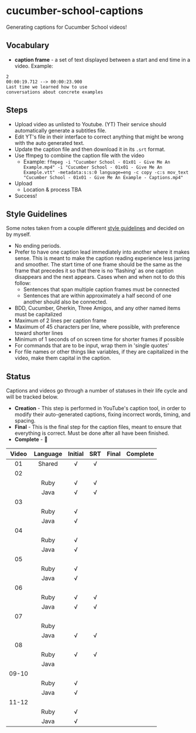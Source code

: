 # cucumber-school-captions

Generating captions for Cucumber School videos!

## Vocabulary

* **caption frame** - a set of text displayed between a start and end time in a video. Example:

```text
2
00:00:19.712 --> 00:00:23.900
Last time we learned how to use
conversations about concrete examples
```

## Steps

* Upload video as unlisted to Youtube. (YT) Their service should automatically generate a subtitles file.
* Edit YT's file in their interface to correct anything that might be wrong with the auto generated text.
* Update the caption file and then download it in its `.srt` format.
* Use ffmpeg to combine the caption file with the video
  * Example: `ffmpeg -i "Cucumber School - 01x01 - Give Me An Example.mp4" -i "Cucumber School - 01x01 - Give Me An Example.vtt" -metadata:s:s:0 language=eng -c copy -c:s mov_text "Cucumber School - 01x01 - Give Me An Example - Captions.mp4"`
* Upload
  * Location & process TBA
* Success!

## Style Guidelines

Some notes taken from a couple different [style guidelines](http://bbc.github.io/subtitle-guidelines/) and decided on by myself.

* No ending periods.
* Prefer to have one caption lead immediately into another where it makes sense. This is meant to make the caption reading experience less jarring and smoother. The start time of one frame should be the same as the frame that precedes it so that there is no 'flashing' as one caption disappears and the next appears. Cases when and when not to do this follow:
  * Sentences that span multiple caption frames must be connected
  * Sentences that are within approximately a half second of one another should also be connected.
* BDD, Cucumber, Gherkin, Three Amigos, and any other named items must be capitalized
* Maximum of 2 lines per caption frame
* Maximum of 45 characters per line, where possible, with preference toward shorter lines
* Minimum of 1 seconds of on screen time for shorter frames if possible
* For commands that are to be input, wrap them in 'single quotes'
* For file names or other things like variables, if they are capitalized in the video, make them capital in the caption.

## Status

Captions and videos go through a number of statuses in their life cycle and will be tracked below.

* **Creation** - This step is performed in YouTube's caption tool, in order to modify their auto-generated captions, fixing incorrect words, timing, and spacing.
* **Final** - This is the final step for the caption files, meant to ensure that everything is correct. Must be done after all have been finished.
* **Complete** - 🎉

| Video | Language | Initial | SRT    | Final | Complete |
|:-----:|:--------:|:-------:|:------:|:-----:|----------|
| 01    | Shared   | √       | √      |       |          |
| 02    |          |         |        |       |          |
|       | Ruby     | √       | √      |       |          |
|       | Java     | √       | √      |       |          |
| 03    |          |         |        |       |          |
|       | Ruby     | √       |        |       |          |
|       | Java     | √       |        |       |          |
| 04    |          |         |        |       |          |
|       | Ruby     | √       |        |       |          |
|       | Java     | √       |        |       |          |
| 05    |          |         |        |       |          |
|       | Ruby     | √       |        |       |          |
|       | Java     | √       |        |       |          |
| 06    |          |         |        |       |          |
|       | Ruby     | √       | √      |       |          |
|       | Java     | √       | √      |       |          |
| 07    |          |         |        |       |          |
|       | Ruby     |         |        |       |          |
|       | Java     | √       | √      |       |          |
| 08    |          |         |        |       |          |
|       | Ruby     | √       | √      |       |          |
|       | Java     |         |        |       |          |
| 09-10 |          |         |        |       |          |
|       | Ruby     | √       |        |       |          |
|       | Java     | √       |        |       |          |
| 11-12 |          |         |        |       |          |
|       | Ruby     | √       |        |       |          |
|       | Java     | √       |        |       |          |
